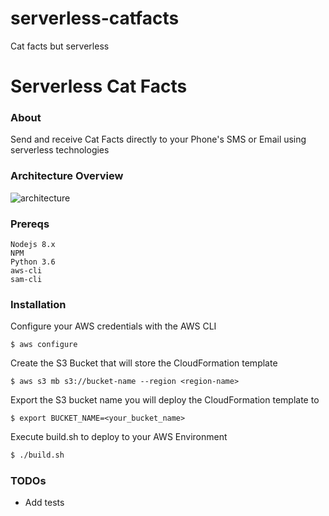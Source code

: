 # serverless-catfacts
Cat facts but serverless
# Serverless Cat Facts

### About
Send and receive Cat Facts directly to your Phone's SMS or Email using serverless technologies

### Architecture Overview
![architecture](https://i.imgur.com/5GnnpJD.png)


### Prereqs
```
Nodejs 8.x
NPM 
Python 3.6
aws-cli
sam-cli
```
### Installation
Configure your AWS credentials with the AWS CLI
```
$ aws configure
```

Create the S3 Bucket that will store the CloudFormation template
```
$ aws s3 mb s3://bucket-name --region <region-name>
```
Export the S3 bucket name you will deploy the CloudFormation template to
```
$ export BUCKET_NAME=<your_bucket_name>
```
Execute build.sh to deploy to your AWS Environment
```sh
$ ./build.sh
```

### TODOs
- Add tests